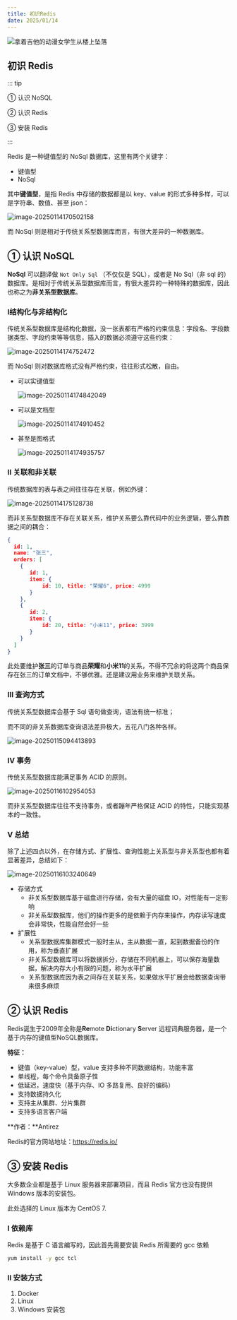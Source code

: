 ```yaml
---
title: 初识Redis
date: 2025/01/14
---
```


![拿着吉他的动漫女学生从楼上坠落](https://bizhi1.com/wp-content/uploads/2025/01/anime-school-girl-with-guitar-falling-from-the-building-zo-3840x2160-1.jpg)



## 初识 Redis

::: tip

① 认识 NoSQL

② 认识 Redis

③ 安装 Redis

:::

Redis 是一种键值型的 NoSql 数据库，这里有两个关键字：

- 键值型
- NoSql

其中**键值型**，是指 Redis 中存储的数据都是以 key、value 的形式多种多样，可以是字符串、数值、甚至 json：

![image-20250114170502158](images/1-Redis_Entry/image-20250114170502158.png)

而 NoSql 则是相对于传统关系型数据库而言，有很大差异的一种数据库。



## ① 认识 NoSQL

**NoSql** 可以翻译做 `Not Only Sql` （不仅仅是 SQL），或者是 No Sql（非 sql 的）数据库。是相对于传统关系型数据库而言，有很大差异的一种特殊的数据库，因此也称之为**非关系型数据库**。

###  Ⅰ结构化与非结构化

传统关系型数据库是结构化数据，没一张表都有严格的约束信息：字段名、字段数据类型、字段约束等等信息，插入的数据必须遵守这些约束：

![image-20250114174752472](images/1-Redis_Entry/image-20250114174752472.png)

而 NoSql 则对数据库格式没有严格约束，往往形式松散，自由。

- 可以实键值型

  ![image-20250114174842049](images/1-Redis_Entry/image-20250114174842049.png)

- 可以是文档型

  ![image-20250114174910452](images/1-Redis_Entry/image-20250114174910452.png)

- 甚至是图格式

  ![image-20250114174935757](images/1-Redis_Entry/image-20250114174935757.png)



###  Ⅱ 关联和非关联

传统数据库的表与表之间往往存在关联，例如外键：

![image-20250114175128738](images/1-Redis_Entry/image-20250114175128738.png)

而非关系型数据库不存在关联关系，维护关系要么靠代码中的业务逻辑，要么靠数据之间的耦合：

```json
{
  id: 1,
  name: "张三",
  orders: [
    {
       id: 1,
       item: {
           id: 10, title: "荣耀6", price: 4999
       }
    },
    {
       id: 2,
       item: {
           id: 20, title: "小米11", price: 3999
       }
    }
  ]
}
```

此处要维护**张三**的订单与商品**荣耀**和**小米11**的关系，不得不冗余的将这两个商品保存在张三的订单文档中，不够优雅。还是建议用业务来维护关联关系。



###  Ⅲ 查询方式

传统关系型数据库会基于 Sql 语句做查询，语法有统一标准；

而不同的非关系数据库查询语法差异极大，五花八门各种各样。

![image-20250115094413893](images/1-Redis_Entry/image-20250115094413893.png)

###  Ⅳ 事务

传统关系型数据库能满足事务 ACID 的原则。

![image-20250116102954053](images/1-Redis_Entry/image-20250116102954053.png)

而非关系型数据库往往不支持事务，或者蹦年严格保证 ACID 的特性，只能实现基本的一致性。



###  Ⅴ 总结

除了上述四点以外，在存储方式、扩展性、查询性能上关系型与非关系型也都有着显著差异，总结如下：

![image-20250116103240649](images/1-Redis_Entry/image-20250116103240649.png)

- 存储方式
  - 非关系型数据库基于磁盘进行存储，会有大量的磁盘 IO，对性能有一定影响
  - 非关系型数据库，他们的操作更多的是依赖于内存来操作，内存读写速度会非常快，性能自然会好一些
- 扩展性
  - 关系型数据库集群模式一般时主从，主从数据一直，起到数据备份的作用，称为垂直扩展
  - 非关系型数据库可以将数据拆分，存储在不同机器上，可以保存海量数据，解决内存大小有限的问题，称为水平扩展
  - 关系型数据库因为表之间存在关联关系，如果做水平扩展会给数据查询带来很多麻烦



## ② 认识 Redis

Redis诞生于2009年全称是**Re**mote  **Di**ctionary **S**erver 远程词典服务器，是一个基于内存的键值型NoSQL数据库。

**特征：**

- 键值（key-value）型，value 支持多种不同数据结构，功能丰富
- 单线程，每个命令具备原子性
- 低延迟，速度快（基于内存、IO 多路复用、良好的编码）
- 支持数据持久化
- 支持主从集群、分片集群
- 支持多语言客户端

**作者：**Antirez

Redis的官方网站地址：https://redis.io/



## ③ 安装 Redis

大多数企业都是基于 Linux 服务器来部署项目，而且 Redis 官方也没有提供 Windows 版本的安装包。

此处选择的 Linux 版本为 CentOS 7.



### Ⅰ 依赖库

Redis 是基于 C 语言编写的，因此首先需要安装 Redis 所需要的 gcc 依赖

```sh
yum install -y gcc tcl
```



### Ⅱ 安装方式

1. Docker
2. Linux
3. Windows 安装包





































































































































